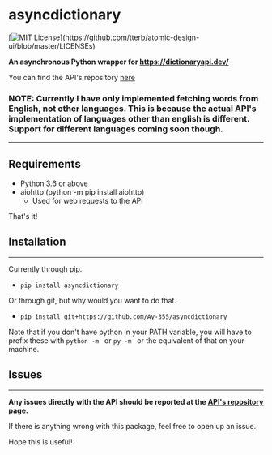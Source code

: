 # asyncdictionary

[![MIT License](https://img.shields.io/apm/l/atomic-design-ui.svg?)](https://github.com/tterb/atomic-design-ui/blob/master/LICENSEs)


**An asynchronous Python wrapper for https://dictionaryapi.dev/**

You can find the API's repository [here](https://github.com/meetDeveloper/freeDictionaryAPI)

### **NOTE: Currently I have only implemented fetching words from English, not other languages. This is because the actual API's implementation of languages other than english is different. Support for different languages coming soon though.**

___
## Requirements
- Python 3.6 or above
- aiohttp (python -m pip install aiohttp)
    - Used for web requests to the API

That's it!



## Installation
___
Currently through pip.

- `pip install asyncdictionary`

Or through git, but why would you want to do that.
- `pip install git+https://github.com/Ay-355/asyncdictionary`

Note that if you don't have python in your PATH variable, you will have to prefix these with `python -m ` or `py -m ` or the equivalent of that on your machine.



## Issues
___
**Any issues directly with the API should be reported at the [API's repository page](https://github.com/meetDeveloper/freeDictionaryAPI).**

If there is anything wrong with this package, feel free to open up an issue.

Hope this is useful!
